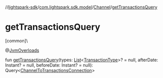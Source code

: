 //[lightspark-sdk](../../../index.md)/[com.lightspark.sdk.model](../index.md)/[Channel](index.md)/[getTransactionsQuery](get-transactions-query.md)

# getTransactionsQuery

[common]\

@[JvmOverloads](https://kotlinlang.org/api/latest/jvm/stdlib/kotlin.jvm/-jvm-overloads/index.html)

fun [getTransactionsQuery](get-transactions-query.md)(types: [List](https://kotlinlang.org/api/latest/jvm/stdlib/kotlin.collections/-list/index.html)&lt;[TransactionType](../-transaction-type/index.md)&gt;? = null, afterDate: Instant? = null, beforeDate: Instant? = null): Query&lt;[ChannelToTransactionsConnection](../-channel-to-transactions-connection/index.md)&gt;
